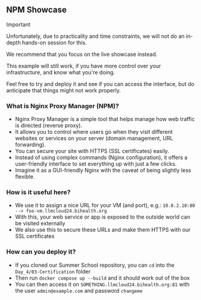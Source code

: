 ## NPM Showcase

> [!IMPORTANT]
> Unfortunately, due to practicality and time constraints, we will not do an in-depth hands-on session for this.
> 
> We recommend that you focus on the live showcase instead.
> 
> This example will still work, if you have more control over your infrastructure, and know what you're doing.
>
> Feel free to try and deploy it and see if you can access the interface, but do anticipate that things might not work properly.

### What is Nginx Proxy Manager (NPM)?

* Nginx Proxy Manager is a simple tool that helps manage how web traffic is directed (reverse proxy).
* It allows you to control where users go when they visit different websites or services on your server (domain management, URL forwarding).
* You can secure your site with HTTPS (SSL certificates) easily.
* Instead of using complex commands (Nginx configuration), it offers a user-friendly interface to set everything up with just a few clicks.
* Imagine it as a GUI-friendly Nginx with the caveat of being slightly less flexible.


### How is it useful here?

* We use it to assign a nice URL for your VM (and port), e.g.: `10.0.2.10:80 --> foo-vm.llmcloud24.bihealth.org`
* With this, your web service or app is exposed to the outside world can be visited externally
* We also use this to secure these URLs and make them HTTPS with our SSL certificates 


### How can you deploy it?

* If you cloned our Summer School repository, you can `cd` into the `Day_4/03-Certification` folder
* Then run `docker compose up --build` and it should work out of the box
* You can then access it on `SOMETHING.llmcloud24.bihealth.org:81` with the user `admin@example.com` and password `changeme`
